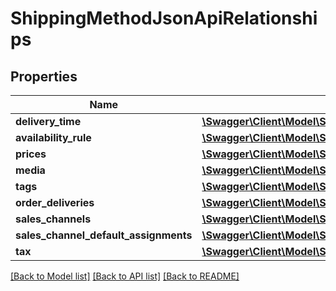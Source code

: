 # ShippingMethodJsonApiRelationships

## Properties
Name | Type | Description | Notes
------------ | ------------- | ------------- | -------------
**delivery_time** | [**\Swagger\Client\Model\ShippingMethodJsonApiRelationshipsDeliveryTime**](ShippingMethodJsonApiRelationshipsDeliveryTime.md) |  | [optional] 
**availability_rule** | [**\Swagger\Client\Model\ShippingMethodJsonApiRelationshipsAvailabilityRule**](ShippingMethodJsonApiRelationshipsAvailabilityRule.md) |  | [optional] 
**prices** | [**\Swagger\Client\Model\ShippingMethodJsonApiRelationshipsPrices**](ShippingMethodJsonApiRelationshipsPrices.md) |  | [optional] 
**media** | [**\Swagger\Client\Model\ShippingMethodJsonApiRelationshipsMedia**](ShippingMethodJsonApiRelationshipsMedia.md) |  | [optional] 
**tags** | [**\Swagger\Client\Model\ShippingMethodJsonApiRelationshipsTags**](ShippingMethodJsonApiRelationshipsTags.md) |  | [optional] 
**order_deliveries** | [**\Swagger\Client\Model\ShippingMethodJsonApiRelationshipsOrderDeliveries**](ShippingMethodJsonApiRelationshipsOrderDeliveries.md) |  | [optional] 
**sales_channels** | [**\Swagger\Client\Model\ShippingMethodJsonApiRelationshipsSalesChannels**](ShippingMethodJsonApiRelationshipsSalesChannels.md) |  | [optional] 
**sales_channel_default_assignments** | [**\Swagger\Client\Model\ShippingMethodJsonApiRelationshipsSalesChannelDefaultAssignments**](ShippingMethodJsonApiRelationshipsSalesChannelDefaultAssignments.md) |  | [optional] 
**tax** | [**\Swagger\Client\Model\ShippingMethodJsonApiRelationshipsTax**](ShippingMethodJsonApiRelationshipsTax.md) |  | [optional] 

[[Back to Model list]](../../README.md#documentation-for-models) [[Back to API list]](../../README.md#documentation-for-api-endpoints) [[Back to README]](../../README.md)

